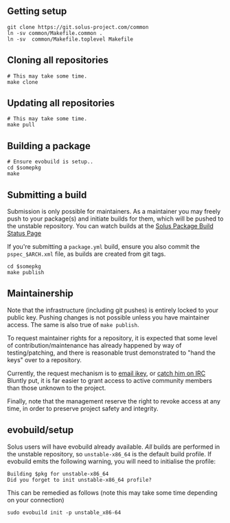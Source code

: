 Getting setup
------------

    git clone https://git.solus-project.com/common
    ln -sv common/Makefile.common .
    ln -sv  common/Makefile.toplevel Makefile

Cloning all repositories
---------------------

    # This may take some time.
    make clone

Updating all repositories
-----------------------

    # This may take some time.
    make pull

Building a package
----------------

    # Ensure evobuild is setup..
    cd $somepkg
    make

Submitting a build
-----------------
Submission is only possible for maintainers. As a maintainer you may freely
push to your package(s) and initiate builds for them, which will be pushed to
the unstable repository. You can watch builds at the [Solus Package Build Status Page](https://build.solus-project.com/)

If you're submitting a `package.yml` build, ensure you also commit the `pspec_$ARCH.xml`
file, as builds are created from git tags.

    cd $somepkg
    make publish

Maintainership
-------------
Note that the infrastructure (including git pushes) is entirely locked
to your public key. Pushing changes is not possible unless you have maintainer
access. The same is also true of `make publish`.

To request maintainer rights for a repository, it is expected that some level
of contribution/maintenance has already happened by way of testing/patching, and
there is reasonable trust demonstrated to "hand the keys" over to a repository.

Currently, the request mechanism is to [email ikey](mailto:root@solus-project.com), or [catch him on IRC](irc://irc.freenode.net/#Solus-Dev)
Bluntly put, it is far easier to grant access to active community members than those
unknown to the project.

Finally, note that the management reserve the right to revoke access at any time,
in order to preserve project safety and integrity.

evobuild/setup
-------------

Solus users will have evobuild already available. *All* builds are performed in
the unstable repository, so `unstable-x86_64` is the default build profile. If
evobuild emits the following warning, you will need to initialise the profile:

    Building $pkg for unstable-x86_64
    Did you forget to init unstable-x86_64 profile?

This can be remedied as follows (note this may take some time depending on your
connection)

    sudo evobuild init -p unstable_x86-64
